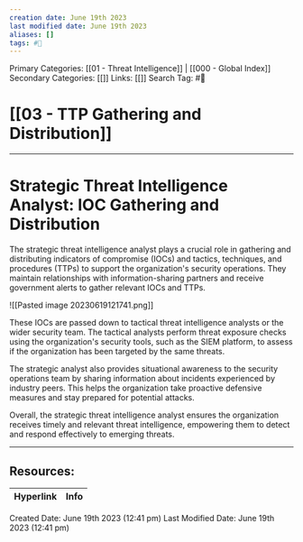 ```yaml
---
creation date: June 19th 2023
last modified date: June 19th 2023
aliases: []
tags: #📖
---
```


Primary Categories: [[01 - Threat Intelligence]] | [[000 - Global Index]] 
Secondary Categories: [[]] 
Links: [[]] 
Search Tag: #📖  

# [[03 - TTP Gathering and Distribution]]  
---

# Strategic Threat Intelligence Analyst: IOC Gathering and Distribution

The strategic threat intelligence analyst plays a crucial role in gathering and distributing indicators of compromise (IOCs) and tactics, techniques, and procedures (TTPs) to support the organization's security operations. They maintain relationships with information-sharing partners and receive government alerts to gather relevant IOCs and TTPs.

![[Pasted image 20230619121741.png]]

These IOCs are passed down to tactical threat intelligence analysts or the wider security team. The tactical analysts perform threat exposure checks using the organization's security tools, such as the SIEM platform, to assess if the organization has been targeted by the same threats.

The strategic analyst also provides situational awareness to the security operations team by sharing information about incidents experienced by industry peers. This helps the organization take proactive defensive measures and stay prepared for potential attacks.

Overall, the strategic threat intelligence analyst ensures the organization receives timely and relevant threat intelligence, empowering them to detect and respond effectively to emerging threats.



___

## Resources:

| Hyperlink | Info |
| --------- | ---- |


Created Date: June 19th 2023 (12:41 pm) 
Last Modified Date: June 19th 2023 (12:41 pm)
